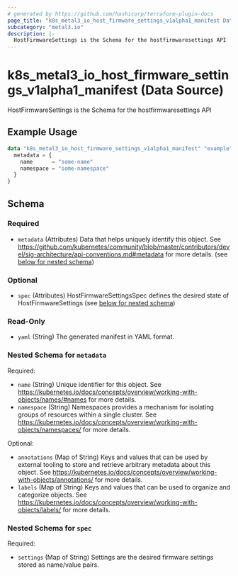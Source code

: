 ```yaml
---
# generated by https://github.com/hashicorp/terraform-plugin-docs
page_title: "k8s_metal3_io_host_firmware_settings_v1alpha1_manifest Data Source - terraform-provider-k8s"
subcategory: "metal3.io"
description: |-
  HostFirmwareSettings is the Schema for the hostfirmwaresettings API
---
```


# k8s_metal3_io_host_firmware_settings_v1alpha1_manifest (Data Source)

HostFirmwareSettings is the Schema for the hostfirmwaresettings API

## Example Usage

```terraform
data "k8s_metal3_io_host_firmware_settings_v1alpha1_manifest" "example" {
  metadata = {
    name      = "some-name"
    namespace = "some-namespace"
  }
}
```

<!-- schema generated by tfplugindocs -->
## Schema

### Required

- `metadata` (Attributes) Data that helps uniquely identify this object. See https://github.com/kubernetes/community/blob/master/contributors/devel/sig-architecture/api-conventions.md#metadata for more details. (see [below for nested schema](#nestedatt--metadata))

### Optional

- `spec` (Attributes) HostFirmwareSettingsSpec defines the desired state of HostFirmwareSettings (see [below for nested schema](#nestedatt--spec))

### Read-Only

- `yaml` (String) The generated manifest in YAML format.

<a id="nestedatt--metadata"></a>
### Nested Schema for `metadata`

Required:

- `name` (String) Unique identifier for this object. See https://kubernetes.io/docs/concepts/overview/working-with-objects/names/#names for more details.
- `namespace` (String) Namespaces provides a mechanism for isolating groups of resources within a single cluster. See https://kubernetes.io/docs/concepts/overview/working-with-objects/namespaces/ for more details.

Optional:

- `annotations` (Map of String) Keys and values that can be used by external tooling to store and retrieve arbitrary metadata about this object. See https://kubernetes.io/docs/concepts/overview/working-with-objects/annotations/ for more details.
- `labels` (Map of String) Keys and values that can be used to organize and categorize objects. See https://kubernetes.io/docs/concepts/overview/working-with-objects/labels/ for more details.


<a id="nestedatt--spec"></a>
### Nested Schema for `spec`

Required:

- `settings` (Map of String) Settings are the desired firmware settings stored as name/value pairs.
